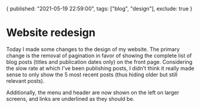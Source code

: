{
  published: "2021-05-19 22:59:00",
  tags: ["blog", "design"],
  exclude: true
}

# Website redesign 

Today I made some changes to the design of my website. The primary change is the removal of pagination in favor of showing the complete list of blog posts (titles and publication dates only) on the front page. Considering the slow rate at which I've been publishing posts, I didn't think it really made sense to only show the 5 most recent posts (thus hiding older but still relevant posts).

Additionally, the menu and header are now shown on the left on larger screens, and links are underlined as they should be.

